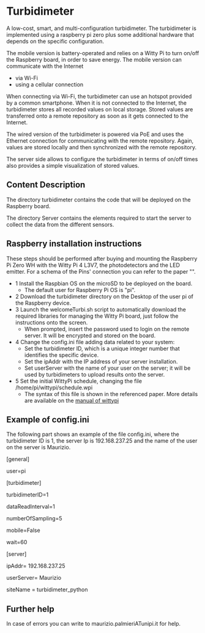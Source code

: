 # Turbidimeter
A low-cost, smart, and multi-configuration turbidimeter.
The turbidimeter is implemented using a raspberry pi zero plus some additional hardware that depends on the specific configuration. 

The mobile version is battery-operated and relies on a Witty Pi to turn on/off the Raspberry board, in order to save energy.
The mobile version can communicate with the Internet 
 - via Wi-Fi
 - using a cellular connection

When connecting via Wi-Fi, the turbidimeter can use an hotspot provided by a common smartphone.
When it is not connected to the Internet, the turbidimeter stores all recorded values on local storage. 
Stored values are transferred onto a remote repository as soon as it gets connected to the Internet.

The wired version of the turbidimeter is powered via PoE and uses the Ethernet connection for communicating with the remote repository. 
Again, values are stored locally and then synchronized with the remote repository. 

The server side allows to configure the turbidimeter in terms of on/off times also provides a simple visualization of stored values. 

## Content Description

The directory turbidimeter contains the code that will be deployed on the Raspberry board.

The directory Server contains the elements required to start the server to collect the data from the different sensors.

## Raspberry installation instructions

These steps should be performed after buying and mounting the Raspberry Pi Zero WH with the Witty Pi 4 L3V7, the photodetectors and the LED emitter. For a schema of the Pins' connection you can refer to the paper "".

* 1 Install the Raspbian OS on the microSD to be deployed on the board.
  - The default user for Raspberry Pi OS is "pi".
* 2 Download the turbidimeter directory on the Desktop of the user pi of the Raspberry device. 
* 3 Launch the welcomeTurbi.sh script to automatically download the required libraries for managing the Witty Pi board, just follow the instructions onto the screen.
  - When prompted, insert the password used to login on the remote server. It will be encrypted and stored on the board.
* 4 Change the config.ini file adding data related to your system:
  - Set the turbidimeter ID, which is a unique integer number that identifies the specific device.
  - Set the ipAddr with the IP address of your server installation.
  - Set userServer with the name of your user on the server; it will be used by turbidimeters to upload results onto the server.
* 5 Set the initial WittyPi schedule, changing the file /home/pi/wittypi/schedule.wpi
  - The syntax of this file is shown in the referenced paper. More details are available on the [manual of wittypi](https://cdn-shop.adafruit.com/product-files/5705/WittyPi4L3V7_UserManual.pdf)  

## Example of config.ini
The following part shows an example of the file config.ini, where the turbidimeter ID is 1, the server Ip is 192.168.237.25 and the name of the user on the server is Maurizio.

[general]

user=pi

[turbidimeter]

turbidimeterID=1

dataReadInterval=1

numberOfSampling=5

mobile=False

wait=60

[server]

ipAddr= 192.168.237.25 

userServer= Maurizio

siteName = turbidimeter_python


## Further help
  In case of errors you can write to maurizio.palmieriATunipi.it for help.
